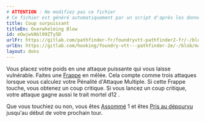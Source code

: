 ```yaml
---
# ATTENTION : Ne modifiez pas ce fichier
# Ce fichier est généré automatiquement par un script d'après les données du module Foundry VTT officiel et de sa traduction
title: Coup surpuissant
titleEn: Overwhelming Blow
id: eOwjwVAbl99ZTy5D
urlFr: https://gitlab.com/pathfinder-fr/foundryvtt-pathfinder2-fr/-/blob/master/data/feats/eOwjwVAbl99ZTy5D.htm
urlEn: https://gitlab.com/hooking/foundry-vtt---pathfinder-2e/-/blob/master/packs/data/feats.db/overwhelming-blow.json
layout: dons
---
```

Vous placez votre poids en une attaque puissante qui vous laisse vulnérable. Faites une [Frappe](../actions/frapper.md) en mêlée. Cela compte comme trois attaques lorsque vous calculez votre Pénalité d'Attaque Multiple. Si cette Frappe touche, vous obtenez un coup critique. Si vous lancez un coup critique, votre attaque gagne aussi le trait mortel d12 .

Que vous touchiez ou non, vous êtes [Assommé](../conditions/étourdi.md) 1 et êtes [Pris au dépourvu](../conditions/pris-au-dépourvu.md) jusqu'au début de votre prochain tour.
